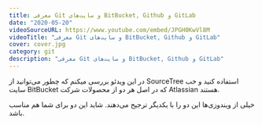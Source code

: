 ```yaml
---
title: معرفی Git و سایت‌های BitBucket, Github و GitLab
date: "2020-05-20"
videoSourceURL: https://www.youtube.com/embed/JPGH0KwVl8M
videoTitle: "معرفی Git و سایت‌های BitBucket, Github و GitLab"
cover: cover.jpg
category: git
description: "معرفی Git و سایت‌های BitBucket, Github و GitLab"
---
```


در این ویدئو بررسی میکنم که چطور می‌توانید از SourceTree استفاده کنید و خب سایت BitBucket که در اصل هر دو از محصولات شرکت Atlassian هستند.

خیلی از ویندوزی‌ها این دو را با یکدیگر ترجیح می‌دهند. شاید این دو برای شما هم مناسب باشد.